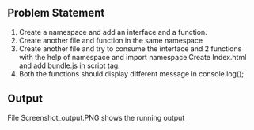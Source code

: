 ## Problem Statement
1. Create a namespace and add an interface and a function.
2. Create another file and function in the same namespace
3. Create another file and try to consume the interface and 2 functions with the help of
namespace and import namespace.Create Index.html and add bundle.js in script tag.
4. Both the functions should display different message in console.log();

## Output

File Screenshot_output.PNG shows the running output 

